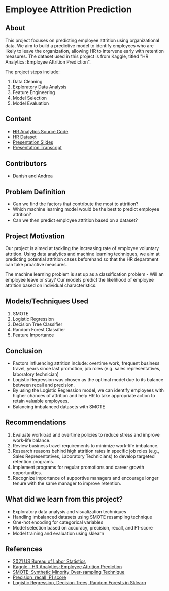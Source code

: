 # Employee Attrition Prediction

## About

This project focuses on predicting employee attrition using organizational data. We aim to build a predictive model to identify employees who are likely to leave the organization, allowing HR to intervene early with retention measures. The dataset used in this project is from Kaggle, titled "HR Analytics: Employee Attrition Prediction".

The project steps include:
1. Data Cleaning
2. Exploratory Data Analysis
3. Feature Engineering
4. Model Selection
5. Model Evaluation

## Content

- [HR Analytics Source Code](https://github.com/eldersquid/SC1015Project-PredictingAttrition/blob/main/hr-analytics.ipynb)
- [HR Dataset](https://github.com/eldersquid/SC1015Project-PredictingAttrition/blob/main/HR-Employee-Attrition.csv)
- [Presentation Slides](https://github.com/eldersquid/SC1015Project-PredictingAttrition/blob/e00e1064126af3ba09747599ee19669b03ee36b9/Misc_Presentation/Predicting%20Attrition%20-%20SC1015.pptx)
- [Presentation Transcript](https://github.com/eldersquid/SC1015Project-PredictingAttrition/blob/e00e1064126af3ba09747599ee19669b03ee36b9/Misc_Presentation/DATA%20SCIENCE%20MINI%20PROJECT%20TRANSCRIPT.pdf)

## Contributors

- Danish and Andrea

## Problem Definition

- Can we find the factors that contribute the most to attrition?
- Which machine learning model would be the best to predict employee attrition?
- Can we then predict employee attrition based on a dataset?

## Project Motivation

Our project is aimed at tackling the increasing rate of employee voluntary attrition. Using data analytics and machine learning techniques, we aim at predicting potential attrition cases beforehand so that the HR department can take proactive measures.

The machine learning problem is set up as a classification problem - Will an employee leave or stay? Our models predict the likelihood of employee attrition based on individual characteristics.

## Models/Techniques Used

1. SMOTE
2. Logistic Regression
3. Decision Tree Classifier
4. Random Forest Classifier
5. Feature Importance

## Conclusion

- Factors influencing attrition include: overtime work, frequent business travel, years since last promotion, job roles (e.g. sales representatives, laboratory technician)
- Logistic Regression was chosen as the optimal model due to its balance between recall and precision.
- By using the Logistic Regression model, we can identify employees with higher chances of attrition and help HR to take appropriate action to retain valuable employees.
- Balancing imbalanced datasets with SMOTE

## Recommendations

1. Evaluate workload and overtime policies to reduce stress and improve work-life balance.
2. Review business travel requirements to minimize work-life imbalance.
3. Research reasons behind high attrition rates in specific job roles (e.g., Sales Representatives, Laboratory Technicians) to develop targeted retention programs.
4. Implement programs for regular promotions and career growth opportunities.
5. Recognize importance of supportive managers and encourage longer tenure with the same manager to improve retention.

## What did we learn from this project?

- Exploratory data analysis and visualization techniques
- Handling imbalanced datasets using SMOTE resampling technique
- One-hot encoding for categorical variables
- Model selection based on accuracy, precision, recall, and F1-score
- Model training and evaluation using sklearn


## References
- [2021 US Bureau of Labor Statistics](https://www.bls.gov/news.release/archives/jolts_03092022.pdf)
- [Kaggle - HR Analytics: Employee Attrition Prediction](https://www.kaggle.com/pavansubhasht/ibm-hr-analytics-attrition-dataset)
- [SMOTE: Synthetic Minority Over-sampling Technique](https://jair.org/index.php/jair/article/view/10302)
- [Precision, recall, F1 score](https://en.wikipedia.org/wiki/Precision_and_recall)
- [Logistic Regression, Decision Trees, Random Forests in Sklearn](https://scikit-learn.org/stable/index.html)
